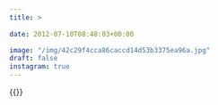 ```yaml
---
title: >
  
date: 2012-07-10T08:48:03+00:00

image: "/img/42c29f4cca86caccd14d53b3375ea96a.jpg"
draft: false
instagram: true
---
```


{{<photo src="/img/42c29f4cca86caccd14d53b3375ea96a.jpg">}}
